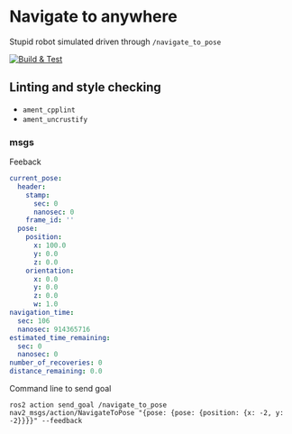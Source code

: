 # Navigate to anywhere

Stupid robot simulated driven through `/navigate_to_pose`

[![Build & Test](https://github.com/cmraaron/nav_to_anywhere/actions/workflows/ci.yml/badge.svg)](https://github.com/cmraaron/nav_to_anywhere/actions/workflows/ci.yml)

## Linting and style checking
* `ament_cpplint`
* `ament_uncrustify`


### msgs

Feeback
```yaml
current_pose:
  header:
    stamp:
      sec: 0
      nanosec: 0
    frame_id: ''
  pose:
    position:
      x: 100.0
      y: 0.0
      z: 0.0
    orientation:
      x: 0.0
      y: 0.0
      z: 0.0
      w: 1.0
navigation_time:
  sec: 106
  nanosec: 914365716
estimated_time_remaining:
  sec: 0
  nanosec: 0
number_of_recoveries: 0
distance_remaining: 0.0
```

Command line to send goal
```
ros2 action send_goal /navigate_to_pose nav2_msgs/action/NavigateToPose "{pose: {pose: {position: {x: -2, y: -2}}}}" --feedback
```
